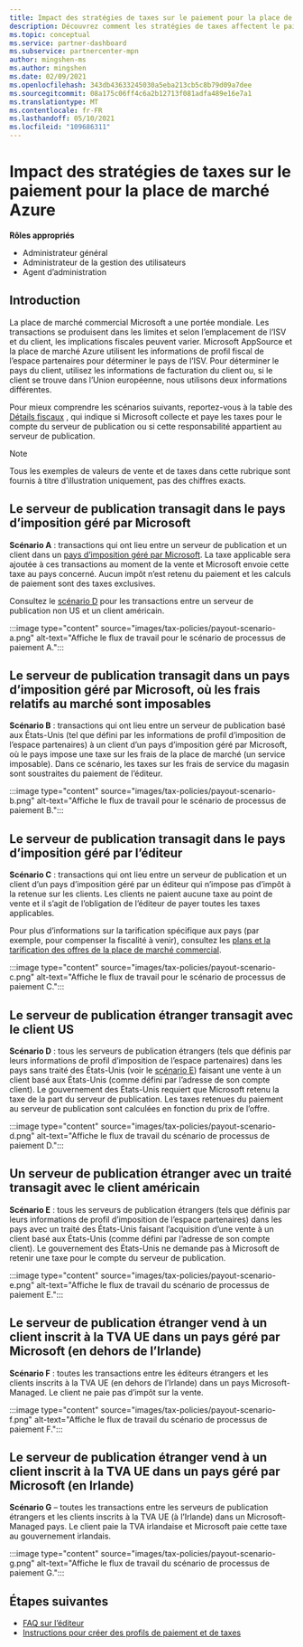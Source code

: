 ```yaml
---
title: Impact des stratégies de taxes sur le paiement pour la place de marché Azure
description: Découvrez comment les stratégies de taxes affectent le paiement pour la place de marché Azure.
ms.topic: conceptual
ms.service: partner-dashboard
ms.subservice: partnercenter-mpn
author: mingshen-ms
ms.author: mingshen
ms.date: 02/09/2021
ms.openlocfilehash: 343db43633245030a5eba213cb5c8b79d09a7dee
ms.sourcegitcommit: 08a175c06ff4c6a2b12713f081adfa489e16e7a1
ms.translationtype: MT
ms.contentlocale: fr-FR
ms.lasthandoff: 05/10/2021
ms.locfileid: "109686311"
---
```

# <a name="how-tax-policies-affect-payout-for-azure-marketplace"></a>Impact des stratégies de taxes sur le paiement pour la place de marché Azure

**Rôles appropriés**

- Administrateur général
- Administrateur de la gestion des utilisateurs
- Agent d’administration

## <a name="introduction"></a>Introduction

La place de marché commercial Microsoft a une portée mondiale. Les transactions se produisent dans les limites et selon l’emplacement de l’ISV et du client, les implications fiscales peuvent varier. Microsoft AppSource et la place de marché Azure utilisent les informations de profil fiscal de l’espace partenaires pour déterminer le pays de l’ISV. Pour déterminer le pays du client, utilisez les informations de facturation du client ou, si le client se trouve dans l’Union européenne, nous utilisons deux informations différentes.

Pour mieux comprendre les scénarios suivants, reportez-vous à la table des [Détails fiscaux](tax-details-marketplace.md) , qui indique si Microsoft collecte et paye les taxes pour le compte du serveur de publication ou si cette responsabilité appartient au serveur de publication.

> [!NOTE]
> Tous les exemples de valeurs de vente et de taxes dans cette rubrique sont fournis à titre d’illustration uniquement, pas des chiffres exacts.

## <a name="publisher-transacts-in-microsoft-managed-tax-country"></a>Le serveur de publication transagit dans le pays d’imposition géré par Microsoft

**Scénario A** : transactions qui ont lieu entre un serveur de publication et un client dans un [pays d’imposition géré par Microsoft](tax-details-marketplace.md#microsoft-managed-countries). La taxe applicable sera ajoutée à ces transactions au moment de la vente et Microsoft envoie cette taxe au pays concerné. Aucun impôt n’est retenu du paiement et les calculs de paiement sont des taxes exclusives.

Consultez le [scénario D](#foreign-publisher-transacts-with-us-customer) pour les transactions entre un serveur de publication non US et un client américain.

:::image type="content" source="images/tax-policies/payout-scenario-a.png" alt-text="Affiche le flux de travail pour le scénario de processus de paiement A.":::

## <a name="publisher-transacts-in-microsoft-managed-tax-country-where-marketplace-fee-is-taxable-service"></a>Le serveur de publication transagit dans un pays d’imposition géré par Microsoft, où les frais relatifs au marché sont imposables

**Scénario B** : transactions qui ont lieu entre un serveur de publication basé aux États-Unis (tel que défini par les informations de profil d’imposition de l’espace partenaires) à un client d’un pays d’imposition géré par Microsoft, où le pays impose une taxe sur les frais de la place de marché (un service imposable). Dans ce scénario, les taxes sur les frais de service du magasin sont soustraites du paiement de l’éditeur.

:::image type="content" source="images/tax-policies/payout-scenario-b.png" alt-text="Affiche le flux de travail pour le scénario de processus de paiement B.":::

## <a name="publisher-transacts-in-publisher-managed-tax-country"></a>Le serveur de publication transagit dans le pays d’imposition géré par l’éditeur

**Scénario C** : transactions qui ont lieu entre un serveur de publication et un client d’un pays d’imposition géré par un éditeur qui n’impose pas d’impôt à la retenue sur les clients. Les clients ne paient aucune taxe au point de vente et il s’agit de l’obligation de l’éditeur de payer toutes les taxes applicables.

Pour plus d’informations sur la tarification spécifique aux pays (par exemple, pour compenser la fiscalité à venir), consultez les [plans et la tarification des offres de la place de marché commercial](/azure/marketplace/plans-pricing#custom-prices).

:::image type="content" source="images/tax-policies/payout-scenario-c.png" alt-text="Affiche le flux de travail pour le scénario de processus de paiement C.":::

## <a name="foreign-publisher-transacts-with-us-customer"></a>Le serveur de publication étranger transagit avec le client US

**Scénario D** : tous les serveurs de publication étrangers (tels que définis par leurs informations de profil d’imposition de l’espace partenaires) dans les pays sans traité des États-Unis (voir le [scénario E](#foreign-publisher-with-a-treaty-transacts-with-us-customer)) faisant une vente à un client basé aux États-Unis (comme défini par l’adresse de son compte client). Le gouvernement des États-Unis requiert que Microsoft retenu la taxe de la part du serveur de publication. Les taxes retenues du paiement au serveur de publication sont calculées en fonction du prix de l’offre.

:::image type="content" source="images/tax-policies/payout-scenario-d.png" alt-text="Affiche le flux de travail du scénario de processus de paiement D.":::

## <a name="foreign-publisher-with-a-treaty-transacts-with-us-customer"></a>Un serveur de publication étranger avec un traité transagit avec le client américain

**Scénario E** : tous les serveurs de publication étrangers (tels que définis par leurs informations de profil d’imposition de l’espace partenaires) dans les pays avec un traité des États-Unis faisant l’acquisition d’une vente à un client basé aux États-Unis (comme défini par l’adresse de son compte client). Le gouvernement des États-Unis ne demande pas à Microsoft de retenir une taxe pour le compte du serveur de publication.

:::image type="content" source="images/tax-policies/payout-scenario-e.png" alt-text="Affiche le flux de travail du scénario de processus de paiement E.":::

## <a name="foreign-publisher-sells-to-an-eu-vat-registered-customer-in-a-microsoft-managed-country-outside-ireland"></a>Le serveur de publication étranger vend à un client inscrit à la TVA UE dans un pays géré par Microsoft (en dehors de l’Irlande)

**Scénario F** : toutes les transactions entre les éditeurs étrangers et les clients inscrits à la TVA UE (en dehors de l’Irlande) dans un pays Microsoft-Managed. Le client ne paie pas d’impôt sur la vente.

:::image type="content" source="images/tax-policies/payout-scenario-f.png" alt-text="Affiche le flux de travail du scénario de processus de paiement F.":::

## <a name="foreign-publisher-sells-to-an-eu-vat-registered-customer-in-a-microsoft-managed-country-in-ireland"></a>Le serveur de publication étranger vend à un client inscrit à la TVA UE dans un pays géré par Microsoft (en Irlande)

**Scénario G** – toutes les transactions entre les serveurs de publication étrangers et les clients inscrits à la TVA UE (à l’Irlande) dans un Microsoft-Managed pays. Le client paie la TVA irlandaise et Microsoft paie cette taxe au gouvernement irlandais.

:::image type="content" source="images/tax-policies/payout-scenario-g.png" alt-text="Affiche le flux de travail du scénario de processus de paiement G.":::

## <a name="next-steps"></a>Étapes suivantes

- [FAQ sur l’éditeur](/azure/marketplace/marketplace-faq-publisher-guide)
- [Instructions pour créer des profils de paiement et de taxes](./set-up-your-payout-account.md?context=%2fazure%2fmarketplace%2fcontext%2fcontext#create-a-payment-profile)